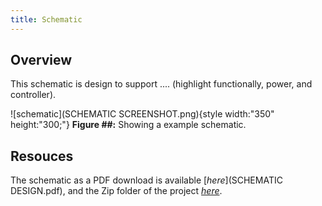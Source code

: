 ```yaml
---
title: Schematic
---
```


## Overview

This schematic is design to support .... (highlight functionally, power, and controller).


![schematic](SCHEMATIC SCREENSHOT.png){style width:"350" height:"300;"}
**Figure ##:** Showing a example schematic.


## Resouces

The schematic as a PDF download is available [*here*](SCHEMATIC DESIGN.pdf), and the Zip folder of the project [*here*](dummyZip.zip).
